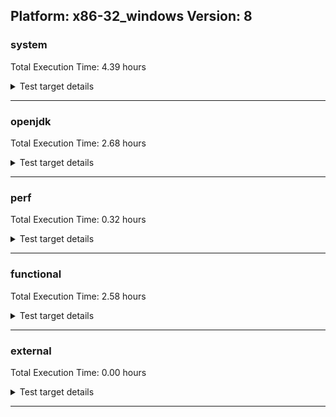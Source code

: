 ## Platform: x86-32_windows Version: 8 

###  system
 Total Execution Time:  4.39  hours
<details><summary>Test target details</summary>

| Test Name | Time |
| --- | --- |
| SharedClasses.SCM23.MultiThreadMultiCL_0 | 971115.00  ms|
| SharedClasses.SCM23.MultiCL_0 | 939813.00  ms|
| SharedClasses.SCM23.MultiThread_0 | 897797.00  ms|
| TestJlmRemoteThreadNoAuth_2 | 676612.00  ms|
| TestJlmRemoteClassNoAuth_2 | 631050.00  ms|
| TestIBMJlmRemoteMemoryNoAuth_SE80_0 | 622847.00  ms|
| ConcurrentLoadTest_5m_2 | 389151.00  ms|
| MiniMix_5min_jdk8_0 | 350263.00  ms|
| SharedClasses.SCM01.SingleCL_0 | 346190.00  ms|
| MiniMix_5m_2 | 342411.00  ms|
| TestJlmRemoteMemoryNoAuth_2 | 335914.00  ms|
| DBBLoadTest_5m_2 | 311848.00  ms|
| NioLoadTest_5m_2 | 311484.00  ms|
| MauveSingleThrdLoad_J9_5m_0 | 308461.00  ms|
| MauveSingleInvocLoad_J9_5m_0 | 308129.00  ms|
| DaaLoadTest_daa1_5m_0 | 307505.00  ms|
| DaaLoadTest_daa2_5m_0 | 307413.00  ms|
| DaaLoadTest_all_5m_0 | 307158.00  ms|
| MauveMultiThrdLoad_5m_2 | 306616.00  ms|
| LambdaLoadTest_J9_5m_0 | 306338.00  ms|
| HeapHogLoadTest_5m_0 | 306075.00  ms|
| DaaLoadTest_daa3_5m_0 | 306008.00  ms|
| ObjectTreeLoadTest_5m_0 | 305906.00  ms|
| ClassLoadingTest_5m_2 | 305427.00  ms|
| MathLoadTest_all_5m_2 | 304744.00  ms|
| MathLoadTest_bigdecimal_5m_2 | 304739.00  ms|
| MathLoadTest_autosimd_5m_2 | 304595.00  ms|
| UtilLoadTest_5m_2 | 304447.00  ms|
| LangLoadTest_5m_2 | 304424.00  ms|
| MauveSingleInvocLoad_HS_5m_2 | 304255.00  ms|
| MauveSingleThrdLoad_HS_5m_2 | 304128.00  ms|
| LambdaLoadTest_HS_5m_2 | 303506.00  ms|
| MathLoadTest_all_2 | 276797.00  ms|
| HCRLateAttachWorkload_2 | 257080.00  ms|
| ClassLoadingTest_2 | 253544.00  ms|
| ConcurrentLoadTest_2 | 188770.00  ms|
| SharedClassesAPI_0 | 182944.00  ms|
| MauveMultiThrdLoad_2 | 169492.00  ms|
| MathLoadTest_bigdecimal_2 | 168716.00  ms|
| NioLoadTest_2 | 165302.00  ms|
| SharedClasses.SCM01.MultiCL_0 | 151569.00  ms|
| SC_Softmx_JitAot_0 | 150242.00  ms|
| SC_Softmx_UpDown_0 | 119125.00  ms|
| MauveSingleThrdLoad_HS_2 | 117688.00  ms|
| SC_Softmx_Increase_0 | 106534.00  ms|
| SharedClasses.SCM01.MultiThreadMultiCL_0 | 105875.00  ms|
| SharedClasses.SCM23.SingleCL_0 | 78615.00  ms|
| SharedClasses.SCM01.MultiThread_0 | 59899.00  ms|
| ParallelStreamsLoadTest_J9_0 | 56614.00  ms|
| ParallelStreamsLoadTest_HS_2 | 38091.00  ms|
| LockingLoadTest_2 | 35366.00  ms|
| SharedClassesWorkload_0 | 33867.00  ms|
| TestJlmLocal_2 | 29289.00  ms|
| DirectByteBufferLoadTest_2 | 25587.00  ms|
| LangLoadTest_2 | 22337.00  ms|
| UtilLoadTest_2 | 17772.00  ms|
| MathLoadTest_autosimd_2 | 15720.00  ms|
| TestIBMJlmRemoteClassNoAuth_SE80_0 | 11550.00  ms|
| MauveSingleInvocLoad_HS_2 | 6912.00  ms|
| TestIBMJlmLocal_0 | 5147.00  ms|
| jcstress_SampleTestBench_0 | 4099.00  ms|
| LambdaLoadTest_Hotspot_2 | 3139.00  ms|
| MachineInfo_0 | 2129.00  ms|
| OAuthTest_0 | 2121.00  ms|
| MauveSingleThrdLoad_CS_5m_0 | 372.00  ms|
| MauveSingleInvocLoad_CS_5m_0 | 351.00  ms|
| MauveMultiThrdLoad_CS_5m_0 | 336.00  ms|
| ClassLoadingTest_CS_5m_0 | 275.00  ms|
| SC_Softmx_JitAot_1 | 248.00  ms|
| MauveSingleThrdLoad_J9_5m_1 | 228.00  ms|
| JdiTest_2 | 226.00  ms|
| SC_Softmx_JitAot_Linux_1 | 220.00  ms|
| JdiTest_0 | 217.00  ms|
| JdiTest_1 | 215.00  ms|
| MiniMix_aot_5m_0 | 211.00  ms|
| TestJlmRemoteMemoryAuth_1 | 193.00  ms|
| SC_Softmx_UpDown_1 | 185.00  ms|
| SC_Softmx_JitAot_Linux_0 | 185.00  ms|
| MauveSingleInvocLoad_J9_5m_1 | 184.00  ms|
| SharedClasses.SCM23.MultiThreadMultiCL_1 | 183.00  ms|
| TestIBMJlmRemoteMemoryNoAuth_SE80_1 | 182.00  ms|
| MauveMultiThrdLoad_5m_0 | 178.00  ms|
| MathLoadTest_autosimd_CS_5m_0 | 176.00  ms|
| TestJlmRemoteMemoryAuth_2 | 175.00  ms|
| TestJlmRemoteMemoryNoAuth_0 | 175.00  ms|
| NioLoadTest_5m_0 | 174.00  ms|
| TestJlmRemoteMemoryAuth_0 | 174.00  ms|
| TestIBMJlmRemoteMemoryNoAuth_SE80_Linux_0 | 173.00  ms|
| TestJlmRemoteMemoryNoAuth_1 | 173.00  ms|
| SharedClasses.SCM23.MultiThread_1 | 170.00  ms|
| ParallelStreamsLoadTest_J9_1 | 170.00  ms|
| DaaLoadTest_daa2_CS_5m_0 | 170.00  ms|
| MauveSingleInvocLoad_HS_5m_0 | 170.00  ms|
| SharedClasses.SCM01.MultiCL_1 | 169.00  ms|
| NioLoadTest_5m_1 | 168.00  ms|
| TestIBMJlmRemoteMemoryNoAuth_SE80_Linux_1 | 168.00  ms|
| TestIBMJlmRemoteMemoryAuth_SE80_0 | 168.00  ms|
| SharedClasses.SCM23.MultiCL_1 | 168.00  ms|
| TestIBMJlmRemoteClassNoAuth_SE80_Linux_1 | 167.00  ms|
| ParallelStreamsLoadTest_CS_0 | 166.00  ms|
| TestIBMJlmRemoteClassNoAuth_SE80_1 | 165.00  ms|
| TestIBMJlmRemoteClassAuth_SE80_Linux_1 | 165.00  ms|
| TestIBMJlmRemoteClassAuth_SE80_1 | 165.00  ms|
| TestIBMJlmRemoteMemoryAuth_SE80_1 | 164.00  ms|
| LambdaLoadTest_J9_5m_1 | 164.00  ms|
| TestIBMJlmLocal_1 | 164.00  ms|
| DaaLoadTest_daa2_5m_1 | 163.00  ms|
| DaaLoadTest_daa3_CS_5m_0 | 163.00  ms|
| TestIBMJlmRemoteMemoryAuth_SE80_Linux_0 | 162.00  ms|
| DaaLoadTest_daa1_CS_5m_0 | 162.00  ms|
| MathLoadTest_bigdecimal_CS_5m_0 | 162.00  ms|
| MauveMultiThrdLoad_5m_1 | 161.00  ms|
| DaaLoadTest_daa1_5m_1 | 160.00  ms|
| DaaLoadTest_daa3_5m_1 | 160.00  ms|
| LockingLoadTest_1 | 160.00  ms|
| TestIBMJlmRemoteClassNoAuth_SE80_Linux_0 | 160.00  ms|
| SharedClasses.SCM23.SingleCL_1 | 160.00  ms|
| SharedClasses.SCM01.MultiThreadMultiCL_1 | 159.00  ms|
| LambdaLoadTest_CS_5m_0 | 158.00  ms|
| TestIBMJlmRemoteClassAuth_SE80_0 | 158.00  ms|
| SharedClasses.SCM01.MultiThread_1 | 157.00  ms|
| TestIBMJlmRemoteClassAuth_SE80_Linux_0 | 157.00  ms|
| SharedClassesAPI_1 | 156.00  ms|
| TestIBMJlmRemoteMemoryAuth_SE80_Linux_1 | 156.00  ms|
| ClassLoadingTest_5m_0 | 156.00  ms|
| SharedClassesWorkload_1 | 155.00  ms|
| SC_Softmx_Increase_1 | 153.00  ms|
| SharedClasses.SCM01.SingleCL_1 | 151.00  ms|
| MathLoadTest_bigdecimal_5m_1 | 150.00  ms|
| HeapHogLoadTest_5m_1 | 150.00  ms|
| HCRLateAttachWorkload_1 | 149.00  ms|
| MathLoadTest_bigdecimal_5m_0 | 149.00  ms|
| ObjectTreeLoadTest_5m_1 | 147.00  ms|
| MauveSingleInvocLoad_HS_5m_1 | 146.00  ms|
| UtilLoadTest_1 | 141.00  ms|
| MathLoadTest_autosimd_5m_0 | 140.00  ms|
| ClassLoadingTest_5m_1 | 140.00  ms|
| MathLoadTest_autosimd_5m_1 | 139.00  ms|
| LockingLoadTest_0 | 139.00  ms|
| TestJlmRemoteClassNoAuth_0 | 139.00  ms|
| MathLoadTest_all_CS_5m_0 | 139.00  ms|
| TestJlmRemoteClassAuth_1 | 139.00  ms|
| TestJlmRemoteNotifierProxyAuth_0 | 138.00  ms|
| TestJlmRemoteNotifierProxyAuth_1 | 137.00  ms|
| TestJlmRemoteClassAuth_2 | 137.00  ms|
| TestJlmRemoteThreadNoAuth_0 | 136.00  ms|
| TestJlmRemoteClassAuth_0 | 136.00  ms|
| TestJlmRemoteThreadAuth_2 | 136.00  ms|
| DBBLoadTest_5m_1 | 135.00  ms|
| UtilLoadTest_5m_1 | 135.00  ms|
| UtilLoadTest_5m_0 | 135.00  ms|
| DBBLoadTest_5m_0 | 135.00  ms|
| TestJlmRemoteThreadAuth_0 | 135.00  ms|
| HCRLateAttachWorkload_0 | 134.00  ms|
| DaaLoadTest_all_5m_1 | 134.00  ms|
| TestJlmRemoteNotifierProxyAuth_2 | 134.00  ms|
| ConcurrentLoadTest_5m_1 | 133.00  ms|
| TestJlmRemoteThreadAuth_1 | 133.00  ms|
| LangLoadTest_5m_1 | 133.00  ms|
| TestJlmRemoteClassNoAuth_1 | 133.00  ms|
| TestJlmLocal_0 | 132.00  ms|
| TestJlmLocal_1 | 132.00  ms|
| ConcurrentLoadTest_5m_0 | 131.00  ms|
| LangLoadTest_5m_0 | 129.00  ms|
| TestJlmRemoteThreadNoAuth_1 | 129.00  ms|
| DaaLoadTest_all_CS_5m_0 | 128.00  ms|
| MauveSingleThrdLoad_HS_5m_1 | 127.00  ms|
| MiniMix_5m_0 | 126.00  ms|
| MathLoadTest_all_5m_1 | 126.00  ms|
| MauveSingleThrdLoad_HS_5m_0 | 125.00  ms|
| MathLoadTest_all_5m_0 | 122.00  ms|
| MiniMix_5m_1 | 122.00  ms|
| LambdaLoadTest_HS_5m_1 | 121.00  ms|
| MauveMultiThrdLoad_0 | 119.00  ms|
| ParallelStreamsLoadTest_HS_1 | 118.00  ms|
| LambdaLoadTest_HS_5m_0 | 118.00  ms|
| MathLoadTest_all_0 | 118.00  ms|
| ParallelStreamsLoadTest_HS_0 | 116.00  ms|
| ConcurrentLoadTest_0 | 116.00  ms|
| LangLoadTest_0 | 116.00  ms|
| DirectByteBufferLoadTest_1 | 114.00  ms|
| UtilLoadTest_0 | 110.00  ms|
| MauveSingleInvocLoad_HS_0 | 110.00  ms|
| MathLoadTest_autosimd_0 | 107.00  ms|
| ConcurrentLoadTest_1 | 105.00  ms|
| MathLoadTest_all_1 | 104.00  ms|
| MauveSingleInvocLoad_HS_1 | 103.00  ms|
| MathLoadTest_bigdecimal_1 | 102.00  ms|
| MauveMultiThrdLoad_1 | 102.00  ms|
| DirectByteBufferLoadTest_0 | 102.00  ms|
| NioLoadTest_1 | 100.00  ms|
| LangLoadTest_1 | 100.00  ms|
| LambdaLoadTest_Hotspot_0 | 99.00  ms|
| MathLoadTest_autosimd_1 | 99.00  ms|
| LambdaLoadTest_Hotspot_1 | 98.00  ms|
| MauveSingleThrdLoad_HS_1 | 97.00  ms|
| MathLoadTest_bigdecimal_0 | 94.00  ms|
| ClassLoadingTest_1 | 94.00  ms|
| ClassLoadingTest_0 | 94.00  ms|
| NioLoadTest_0 | 93.00  ms|
| MauveSingleThrdLoad_HS_0 | 89.00  ms|
</details>

---

###  openjdk
 Total Execution Time:  2.68  hours
<details><summary>Test target details</summary>

| Test Name | Time |
| --- | --- |
| hotspot_jre_2 | 2439370.00  ms|
| jdk_jfr_2 | 1212886.00  ms|
| jdk_other_2 | 999660.00  ms|
| jdk_security2_2 | 609016.00  ms|
| jdk_util_2 | 527965.00  ms|
| jdk_nio_2 | 437469.00  ms|
| jdk_rmi_2 | 436685.00  ms|
| jdk_net_2 | 348721.00  ms|
| jdk_lang_2 | 346449.00  ms|
| hotspot_custom_2 | 305894.00  ms|
| jdk_security4_2 | 247860.00  ms|
| jdk_security1_2 | 240852.00  ms|
| jdk_jmx_2 | 238679.00  ms|
| jdk_tools_2 | 201895.00  ms|
| jdk_beans_2 | 168817.00  ms|
| jdk_imageio_2 | 131310.00  ms|
| jdk_jdi_2 | 129782.00  ms|
| jdk_instrument_2 | 128036.00  ms|
| jdk_management_2 | 91716.00  ms|
| jdk_io_2 | 86071.00  ms|
| jdk_jdi_jdk8_2 | 67500.00  ms|
| jdk_math_2 | 57446.00  ms|
| jdk_time_2 | 54362.00  ms|
| jdk_custom_2 | 53097.00  ms|
| jdk_text_2 | 35942.00  ms|
| langtools_custom_2 | 16934.00  ms|
| hotspot_compiler_2 | 4987.00  ms|
| hotspot_runtime_2 | 4496.00  ms|
| hotspot_serviceability_2 | 3446.00  ms|
| hotspot_gc_2 | 3170.00  ms|
| jdk_security2_1 | 246.00  ms|
| jdk_sound_0 | 236.00  ms|
| jdk_2d_2 | 221.00  ms|
| jdk_awt_1 | 220.00  ms|
| jdk_2d_0 | 219.00  ms|
| jdk_2d_1 | 210.00  ms|
| jdk_security3_0 | 203.00  ms|
| jdk_sound_1 | 201.00  ms|
| jdk_awt_0 | 200.00  ms|
| jdk_swing_0 | 200.00  ms|
| jdk_security3_2 | 199.00  ms|
| jdk_security3_1 | 199.00  ms|
| jdk_awt_2 | 197.00  ms|
| jdk_swing_2 | 195.00  ms|
| jdk_jmx_1 | 191.00  ms|
| jdk_sound_2 | 190.00  ms|
| jdk_swing_1 | 188.00  ms|
| jdk_time_0 | 182.00  ms|
| jdk_rmi_1 | 177.00  ms|
| jdk_jdi_1 | 171.00  ms|
| jdk_jdi_0 | 170.00  ms|
| langtools_custom_0 | 167.00  ms|
| jdk_net_0 | 160.00  ms|
| jdk_tools_1 | 156.00  ms|
| jdk_time_1 | 154.00  ms|
| jdk_instrument_0 | 153.00  ms|
| jdk_management_0 | 150.00  ms|
| jdk_management_1 | 149.00  ms|
| jdk_jmx_0 | 148.00  ms|
| jdk_beans_0 | 147.00  ms|
| jdk_nio_0 | 147.00  ms|
| jdk_jdi_jdk8_0 | 146.00  ms|
| jdk_jdi_jdk8_1 | 144.00  ms|
| jdk_instrument_1 | 141.00  ms|
| jdk_tools_0 | 138.00  ms|
| jdk_beans_1 | 137.00  ms|
| jdk_net_1 | 134.00  ms|
| jdk_security1_0 | 132.00  ms|
| hotspot_custom_0 | 130.00  ms|
| hotspot_custom_1 | 125.00  ms|
| jdk_rmi_0 | 123.00  ms|
| langtools_custom_1 | 123.00  ms|
| jdk_text_1 | 122.00  ms|
| jdk_custom_0 | 122.00  ms|
| jdk_jfr_0 | 121.00  ms|
| hotspot_jre_0 | 121.00  ms|
| jdk_security2_0 | 119.00  ms|
| hotspot_runtime_0 | 119.00  ms|
| jdk_security4_1 | 119.00  ms|
| jdk_security1_1 | 117.00  ms|
| jdk_other_0 | 117.00  ms|
| jdk_imageio_0 | 117.00  ms|
| jdk_security4_0 | 117.00  ms|
| jdk_text_0 | 116.00  ms|
| jdk_lang_1 | 116.00  ms|
| hotspot_serviceability_0 | 116.00  ms|
| hotspot_gc_0 | 115.00  ms|
| jdk_math_0 | 115.00  ms|
| jdk_util_1 | 114.00  ms|
| jdk_util_0 | 114.00  ms|
| jdk_custom_1 | 114.00  ms|
| jdk_lang_0 | 113.00  ms|
| jdk_nio_1 | 112.00  ms|
| jdk_math_1 | 112.00  ms|
| hotspot_compiler_0 | 112.00  ms|
| hotspot_jre_1 | 112.00  ms|
| jdk_io_0 | 112.00  ms|
| hotspot_gc_1 | 110.00  ms|
| hotspot_compiler_1 | 110.00  ms|
| hotspot_serviceability_1 | 109.00  ms|
| jdk_imageio_1 | 108.00  ms|
| jdk_other_1 | 108.00  ms|
| hotspot_runtime_1 | 107.00  ms|
| jdk_io_1 | 106.00  ms|
| jdk_jfr_1 | 96.00  ms|
</details>

---

###  perf
 Total Execution Time:  0.32  hours
<details><summary>Test target details</summary>

| Test Name | Time |
| --- | --- |
| renaissance-mnemonics_0 | 226155.00  ms|
| renaissance-fj-kmeans_0 | 206421.00  ms|
| renaissance-par-mnemonics_0 | 201229.00  ms|
| renaissance-philosophers_0 | 165255.00  ms|
| renaissance-finagle-http_0 | 157171.00  ms|
| renaissance-scala-kmeans_0 | 50107.00  ms|
| dacapo-eclipse_0 | 44187.00  ms|
| dacapo-h2_0 | 38488.00  ms|
| dacapo-jython_0 | 19382.00  ms|
| dacapo-avrora_0 | 16460.00  ms|
| dacapo-pmd_0 | 5758.00  ms|
| dacapo-sunflow_0 | 4842.00  ms|
| dacapo-fop_0 | 3644.00  ms|
| dacapo-luindex_0 | 3497.00  ms|
| dacapo-xalan_0 | 3463.00  ms|
| renaissance-gauss-mix_0 | 1534.00  ms|
| renaissance-log-regression_0 | 1531.00  ms|
| renaissance-dec-tree_0 | 1529.00  ms|
| renaissance-movie-lens_0 | 1528.00  ms|
| renaissance-als_0 | 1527.00  ms|
| renaissance-chi-square_0 | 1516.00  ms|
| renaissance-future-genetic_0 | 257.00  ms|
| renaissance-naive-bayes_0 | 252.00  ms|
| renaissance-akka-uct_0 | 251.00  ms|
| dacapo-lusearch-fix_0 | 250.00  ms|
| dacapo-tomcat_0 | 247.00  ms|
| renaissance-finagle-chirper_0 | 245.00  ms|
| renaissance-db-shootout_0 | 240.00  ms|
| IdleMicrobenchmark_HS_0 | 154.00  ms|
| IdleMicrobenchmark_J9_0 | 140.00  ms|
</details>

---

###  functional
 Total Execution Time:  2.58  hours
<details><summary>Test target details</summary>

| Test Name | Time |
| --- | --- |
| cmdLineTester_vmRuntimeState_0 | 1351158.00  ms|
| testSCCacheManagement_win_0 | 941578.00  ms|
| threadMXBeanTestSuite2_0 | 343058.00  ms|
| cmdLineTester_GCRegressionTests_0 | 258169.00  ms|
| cmdLineTest_sigabrtHandlingTest_0 | 205512.00  ms|
| J9vmTest_0 | 195164.00  ms|
| cmdLineTester_jvmtitests_hcr_SE80_3 | 163852.00  ms|
| MBCS_Tests_charsets8_0 | 149829.00  ms|
| cmdLineTester_jvmtitests_hcr_OSRG_nongold_SE80_1 | 133963.00  ms|
| TestArrayCopy_1 | 122171.00  ms|
| TestArrayCopy_0 | 121953.00  ms|
| TestArrayCopy_openj9_none_SCC_1 | 121900.00  ms|
| TestArrayCopy_openj9_none_SCC_0 | 121728.00  ms|
| jit_tr_0 | 121622.00  ms|
| cmdLineTester_loopReduction_0 | 96081.00  ms|
| cmdLineTester_classesdbgddrext_0 | 93478.00  ms|
| testRASAPI_0 | 87866.00  ms|
| cmdLineTester_fieldwatchtests_0 | 87670.00  ms|
| MBCS_Tests_charsets_0 | 86280.00  ms|
| gc_rwlocktest_win_0 | 80928.00  ms|
| cmdLineTester_shrcdbgddrext_0 | 70710.00  ms|
| jit_hw_0 | 68704.00  ms|
| testOSMXBeanLocal_1 | 67470.00  ms|
| testOSMXBeanLocal_0 | 67219.00  ms|
| testvmcheck_1 | 64914.00  ms|
| testvmcheck_0 | 64460.00  ms|
| testGuestOSMXBeanRemote_1 | 63193.00  ms|
| testOSMXBeanRemote_1 | 63191.00  ms|
| regressionBucketDefault_0 | 62905.00  ms|
| testOSMXBeanRemote_0 | 62486.00  ms|
| testGuestOSMXBeanRemote_0 | 62458.00  ms|
| cmdLineTester_decompilationTests_0 | 61472.00  ms|
| jsr335tests_SE80_0 | 56484.00  ms|
| cmdLineTester_jvmtitests_hcr_OSRG_nongold_SE80_0 | 54873.00  ms|
| JCL_Test_SE80_2 | 52033.00  ms|
| JCL_Test_SE80_0 | 50972.00  ms|
| JCL_Test_SE80_1 | 50725.00  ms|
| SCURLClassLoaderNPTests_SE80_0 | 49938.00  ms|
| SCURLClassLoaderTests_SE80_0 | 49597.00  ms|
| StringPeepholeTest_0 | 49122.00  ms|
| jsr335tests_SE80_2 | 49063.00  ms|
| cmdLineTester_jvmtitests_2 | 46465.00  ms|
| cmdLineTester_jvmtitests_1 | 46067.00  ms|
| cmdLineTester_jvmtitests_0 | 45104.00  ms|
| jsr292Test_JitCount0_jdk8_0 | 44105.00  ms|
| ThreadRegressionTests_0 | 42460.00  ms|
| threadMXBeanTestSuite1_4 | 41301.00  ms|
| jsr335tests_SE80_4 | 39185.00  ms|
| cmdLineTester_jython_3 | 37088.00  ms|
| threadMXBeanTimedParkTest_0 | 35861.00  ms|
| cmdLineTest_J9test_common_0 | 34540.00  ms|
| memleaksTest_0 | 34350.00  ms|
| cmdLineTester_XcheckJNI_0 | 34179.00  ms|
| cmdLineTester_fastClassHashTable_0 | 32507.00  ms|
| VmArgumentTests_0 | 31608.00  ms|
| jit_jar_0 | 31005.00  ms|
| TestJcmd_0 | 29713.00  ms|
| TestAttachAPI_SE80_0 | 29455.00  ms|
| testDDRExt_Class_0 | 28805.00  ms|
| cmdLineTester_jvmtitests_hcr_SE80_4 | 28793.00  ms|
| cmdLineTester_jvmtitests_hcr_SE80_1 | 28538.00  ms|
| cmdLineTester_jvmtitests_hcr_SE80_2 | 28526.00  ms|
| cmdLineTester_dumpromclasstests_0 | 28066.00  ms|
| testSCCMLTests3_0 | 27897.00  ms|
| cmdLineTester_SCHelperCompatTests_win_0 | 27846.00  ms|
| testSCCMLTests6_0 | 26581.00  ms|
| testSCCMLTests1_openj9_0 | 26499.00  ms|
| cmdLineTester_jvmtitests_hcr_SE80_0 | 26407.00  ms|
| testSCCMLTests5_0 | 25340.00  ms|
| TestRefreshGCSpecialClassesCache_BCI_EXTENDED_HCR_JIT_ON_SE80_0 | 24230.00  ms|
| cmdLineTester_jvmtitests_debug_openj9_none_SCC_1 | 23936.00  ms|
| cmdLineTester_SCURLHelperTests_80_0 | 23893.00  ms|
| cmdLineTester_jvmtitests_debug_openj9_none_SCC_10 | 23795.00  ms|
| threadMXBeanTestSuite1_0 | 23687.00  ms|
| cmdLineTester_callsitedbgddrext_openj9_0 | 23466.00  ms|
| jit_recognizedMethod_4 | 22198.00  ms|
| cmdLineTester_GCRotatingVerboseLogTests_0 | 21906.00  ms|
| cmdLineTester_GCRotatingVerboseLogTests_1 | 21905.00  ms|
| testSCCMLTests2_0 | 21836.00  ms|
| JCL_TEST_Java-Security_SE80_0 | 21482.00  ms|
| jit_vich_0 | 21223.00  ms|
| TestRefreshGCSpecialClassesCache_BCI_FAST_HCR_JIT_ON_SE80_0 | 21140.00  ms|
| shrtest_win_SE80_0 | 21049.00  ms|
| TestFileLocking_SE80_0 | 20945.00  ms|
| JCL_Test_JITHelpers_SE80_1 | 20813.00  ms|
| TestRefreshGCSpecialClassesCache_NOBCI_JIT_ON_SE80_0 | 20774.00  ms|
| TestFlushReflectionCache_SE80_2 | 20276.00  ms|
| jit_hw_2 | 20075.00  ms|
| testJCMMXBeanRemote_SE80_1 | 20004.00  ms|
| cmdLineTester_decompilationTests_nongold_0 | 19993.00  ms|
| jit_recognizedMethod_1 | 19680.00  ms|
| JCL_Test_JITHelpers_SE80_0 | 19510.00  ms|
| jit_jitt_array_0 | 19403.00  ms|
| jit_jitt_array_6 | 19379.00  ms|
| jit_jitt_array_3 | 19347.00  ms|
| jit_jitt_array_5 | 19334.00  ms|
| jit_jitt_array_4 | 19326.00  ms|
| jit_jitt_array_2 | 19310.00  ms|
| testJCMMXBeanRemote_SE80_0 | 19199.00  ms|
| jit_hw_1 | 19037.00  ms|
| TestAttachErrorHandling_SE80_0 | 19004.00  ms|
| cmdLineTester_jvmtitests_debug_10 | 18395.00  ms|
| jsr292Test_jdk8_special_0 | 18356.00  ms|
| cmdLineTester_jvmtitests_debug_1 | 18296.00  ms|
| jsr292Test_jdk8_0 | 17888.00  ms|
| jit_recognizedMethod_3 | 17438.00  ms|
| stringConcatOptTest_1 | 17420.00  ms|
| testSCCMLSoftmx_0 | 17348.00  ms|
| jit_jitt_2 | 17341.00  ms|
| jit_jitt_1 | 17293.00  ms|
| jit_jitt_0 | 17250.00  ms|
| jit_jitt_3 | 17222.00  ms|
| JCL_Test_JITHelpers_SE80_3 | 17049.00  ms|
| jit_jitt_openj9_none_SCC_0 | 16951.00  ms|
| jit_jitt_openj9_none_SCC_3 | 16923.00  ms|
| jit_jitt_openj9_none_SCC_1 | 16860.00  ms|
| jit_jitt_openj9_none_SCC_2 | 16763.00  ms|
| testDDRExtJunit_FindExtThread_0 | 16602.00  ms|
| testDDRExtJunit_MonitorsAndDeadlock3_0 | 16360.00  ms|
| testDDRExtJunit_MonitorsAndDeadlock6_0 | 16298.00  ms|
| testDDRExtJunit_MonitorsAndDeadlock4_0 | 16279.00  ms|
| testDDRExtJunit_MonitorsAndDeadlock2_0 | 16261.00  ms|
| testDDRExt_General_0 | 16195.00  ms|
| testDDRExtJunit_MonitorsAndDeadlock5_0 | 16096.00  ms|
| jit_recognizedMethod_2 | 16069.00  ms|
| testDDRExtJunit_MonitorsAndDeadlock1_0 | 16014.00  ms|
| stringConcatOptTest_0 | 15959.00  ms|
| testDDRExt_Callsites_0 | 15957.00  ms|
| jit_jitt_array_1 | 15825.00  ms|
| JCL_Test_JITHelpers_SE80_2 | 15394.00  ms|
| cmdLineTester_jython_1 | 14880.00  ms|
| testSCCMLTests4_0 | 14840.00  ms|
| gcNotificationTest_OptAvgpause_1 | 14794.00  ms|
| gcNotificationTest_GenCon_0 | 14787.00  ms|
| gcNotificationTest_GenCon_1 | 14767.00  ms|
| gcNotificationTest_Optthruput_1 | 14720.00  ms|
| gcNotificationTest_OptAvgpause_0 | 14681.00  ms|
| gcNotificationTest_Optthruput_0 | 14664.00  ms|
| cmdLineTester_lockWordAlignment_Object_iii_0 | 14118.00  ms|
| cmdLineTester_lockWordAlignment_Object_i_0 | 14090.00  ms|
| testDDRExt_SharedClasses_0 | 14090.00  ms|
| cmdLineTester_lockWordAlignment_Object_ii_0 | 14054.00  ms|
| cmdLineTester_lockWordAlignment_Object_Standard_0 | 14047.00  ms|
| cmdLineTester_lockWordAlignment_Object_d_0 | 14000.00  ms|
| testSoftMxNotDisclaimMemory_0 | 11873.00  ms|
| testSoftMxDisclaimMemory_0 | 11849.00  ms|
| testDefaultDisclaimMemory_0 | 11830.00  ms|
| testSoftMxDisclaimMemory_LP4k_0 | 11828.00  ms|
| testDefaultDisclaimMemory_1 | 11826.00  ms|
| testSoftMxDisclaimMemory_1 | 11819.00  ms|
| testSoftMxNotDisclaimMemory_1 | 11816.00  ms|
| testSoftMxDisclaimMemory_LP4k_1 | 11773.00  ms|
| testDDRExtJunit_CollisionResilientHashtable_0 | 11729.00  ms|
| TestJps_SE80_0 | 11384.00  ms|
| testDDRExt_JITExt_0 | 11188.00  ms|
| testDDRExtJunit_StackMap_0 | 10814.00  ms|
| testOpenJ9DiagnosticsMXBean_0 | 10777.00  ms|
| MBCS_Tests_urlclassloader_ja_windows_0 | 10021.00  ms|
| cmdLineTester_GCCheck_0 | 9496.00  ms|
| xlpTests_0 | 9359.00  ms|
| cmdLineTester_xlogTests_0 | 8900.00  ms|
| cmdLineTester_jython_2 | 8145.00  ms|
| JLM_Tests_interface_SE80_0 | 7944.00  ms|
| JLM_Tests_interface_SE80_1 | 7924.00  ms|
| testJCMMXBeanLocal_SE80_1 | 7827.00  ms|
| cmdLineTester_test_0 | 7640.00  ms|
| xlpCodeCacheTests_1 | 7604.00  ms|
| testCompilerArguments_0 | 7537.00  ms|
| UnsafeTests_SE80_2 | 7433.00  ms|
| UnsafeTests_SE80_1 | 7276.00  ms|
| MBCS_Tests_urlclassloader_tw_windows_0 | 7063.00  ms|
| MBCS_Tests_urlclassloader_cn_windows_0 | 6992.00  ms|
| UnsafeTests_SE80_0 | 6972.00  ms|
| memoryCategories_0 | 6660.00  ms|
| HashPerformance_0 | 6442.00  ms|
| cmdLineTester_DataHelperTests_0 | 6376.00  ms|
| CDSAdaptorTest_0 | 6135.00  ms|
| cmdLineTest_J9test_extended_0 | 6117.00  ms|
| fibTest_0 | 6045.00  ms|
| gcPolicyNogcTest_0 | 6005.00  ms|
| gcPolicyNogcTest_1 | 5863.00  ms|
| MBCS_Tests_urlclassloader_ko_windows_0 | 5655.00  ms|
| gcPolicyNogcOOMTest_0 | 5598.00  ms|
| cmdLineTester_jython_0 | 5448.00  ms|
| testJCMMXBeanLocal_SE80_0 | 5418.00  ms|
| AttachAPISanity_SE80_0 | 5390.00  ms|
| j9vmClassUnloading_0 | 5107.00  ms|
| jniargtests_1 | 5003.00  ms|
| testContendedClassLoading_0 | 4854.00  ms|
| xlpCodeCacheTests_0 | 4822.00  ms|
| threadMXBeanTimersTest_0 | 4816.00  ms|
| jit_ra_0 | 4804.00  ms|
| TestJmap_SE80_0 | 4728.00  ms|
| TestManagementAgent_SE80_0 | 4674.00  ms|
| cmdLineTester_StoreFilterTests_win_0 | 4595.00  ms|
| cmdLineTester_reflectCache_0 | 4512.00  ms|
| jniargtests_2 | 4487.00  ms|
| JCL_TEST_MathMethods_0 | 4442.00  ms|
| TestJstack_SE80_0 | 4290.00  ms|
| HashConsistency_0 | 4275.00  ms|
| testSoftMxLocal_LP4k_0 | 4273.00  ms|
| testSoftMxLocal_0 | 4110.00  ms|
| TestSunAttachClasses_SE80_0 | 4076.00  ms|
| testSoftMxLocal_1 | 4065.00  ms|
| testSoftMxLocal_LP4k_1 | 4047.00  ms|
| finalizerTest_0 | 4014.00  ms|
| SharedCPEntryInvokerTests_0 | 3990.00  ms|
| cmdLineTester_SystemPropertiesTest_win_0 | 3989.00  ms|
| TestAttachAPIEnabling_SE80_0 | 3885.00  ms|
| SecurityTests_0 | 3861.00  ms|
| cmdLineTester_bootStrapStaticVerify_0 | 3813.00  ms|
| cmdLineTester_javaAssertions_0 | 3770.00  ms|
| floatSanityTests_0 | 3734.00  ms|
| floatSanityTests_1 | 3685.00  ms|
| cmdLineTester_VerboseVerification_0 | 3679.00  ms|
| TestJstat_0 | 3618.00  ms|
| cmdLineTester_libpathTestRtfChild_0 | 3561.00  ms|
| memoryMXBeanShutdownTest_0 | 3552.00  ms|
| testCpuUtilization_testSingleCpuLoadObject_0 | 3489.00  ms|
| testCpuUtilization_testMxBean_0 | 3456.00  ms|
| cmdLineTester_PageAlignDirectMemory_0 | 3388.00  ms|
| testClassLoadingDelegation_0 | 3302.00  ms|
| MBCS_Tests_coin_ja_windows_0 | 3279.00  ms|
| jsr292_InDynTest_1 | 3241.00  ms|
| ContendedFieldsTests_80_3 | 3236.00  ms|
| TestSoftMxCallBackExtend_0 | 3164.00  ms|
| ContendedFieldsTests_80_0 | 3139.00  ms|
| gcPolicyNogcOOMTest_1 | 3135.00  ms|
| cmdLineTester_ShareClassesSimpleSanity_0 | 3134.00  ms|
| ContendedFieldsTests_80_2 | 3115.00  ms|
| TestSoftMxCallBackOOM_0 | 3113.00  ms|
| ContendedFieldsTests_80_1 | 3099.00  ms|
| cmdLineTester_J9securityTests_SE80_0 | 3080.00  ms|
| jsr335_interfacePrivateMethod_1 | 3078.00  ms|
| MBCS_Tests_coin_tw_windows_0 | 3055.00  ms|
| MBCS_Tests_coin_ko_windows_0 | 3054.00  ms|
| MBCS_Tests_coin_cn_windows_0 | 3041.00  ms|
| jsr292_InDynTest_0 | 2918.00  ms|
| testSoftMxDisclaimMemory_GC_0 | 2901.00  ms|
| jit_recognizedMethod_5 | 2899.00  ms|
| cmdLineTester_ignoreunrecognizedvmoptions_0 | 2879.00  ms|
| jsr292Test_jdk8_sm_1 | 2874.00  ms|
| testSoftMxDisclaimMemory_GC_1 | 2839.00  ms|
| MBCS_Tests_jdbc41_ja_windows_0 | 2837.00  ms|
| cmdLineTest_J9test_consoleUpTo17_0 | 2810.00  ms|
| cmdLineTest_J9test_console_0 | 2793.00  ms|
| MBCS_Tests_IDN_ja_windows_0 | 2790.00  ms|
| jsr292BootstrapTest_jdk8_1 | 2786.00  ms|
| MBCS_Tests_jdbc41_tw_windows_0 | 2772.00  ms|
| cmdLineTester_shareClassesBadStackMap_0 | 2766.00  ms|
| MBCS_Tests_jdbc41_ko_windows_0 | 2743.00  ms|
| MBCS_Tests_jdbc41_cn_windows_0 | 2721.00  ms|
| jniOnLoadExceptions_0 | 2675.00  ms|
| JCL_Test_OutOfMemoryError_SE80_1 | 2657.00  ms|
| regressionFastresolve_mode110_0 | 2641.00  ms|
| testGuestOSMXBeanLocal_1 | 2635.00  ms|
| cmdLineTester_LazyClassLoading_0 | 2563.00  ms|
| JCL_Test_SE80_Native_1 | 2536.00  ms|
| testStringInterning_0 | 2532.00  ms|
| cmdLineTester_softmxCmdOpt_0 | 2529.00  ms|
| J9VMInternals_Test_SE80_1 | 2520.00  ms|
| cmdLineTester_softmxCmdOpt_1 | 2518.00  ms|
| jsr335_interfacePrivateMethod_0 | 2510.00  ms|
| reflect_0 | 2504.00  ms|
| jsr292BootstrapTest_jdk8_0 | 2476.00  ms|
| cmdLineTester_ignoreunrecognizedxxcolonoptions_0 | 2470.00  ms|
| jsr292Test_jdk8_sm_0 | 2469.00  ms|
| cmdLineTester_getCallerClassTests_SE80_0 | 2449.00  ms|
| jit_compareAndBranch_0 | 2449.00  ms|
| SeqLoadSimplificationTest_0 | 2434.00  ms|
| SIMDCommonedAddressTest_0 | 2428.00  ms|
| jit_recognizedMethod_6 | 2421.00  ms|
| xlpCMLTests_0 | 2400.00  ms|
| JLM_Tests_class_SE80_0 | 2384.00  ms|
| JLM_Tests_class_SE80_1 | 2365.00  ms|
| NoSuchMethodTests_0 | 2363.00  ms|
| jit_recognizedMethod_0 | 2360.00  ms|
| classRelationshipVerifierTests_0 | 2342.00  ms|
| truncatedReturnTest_0 | 2341.00  ms|
| RuntimeAnnotationTests_0 | 2323.00  ms|
| testStringStreams_0 | 2323.00  ms|
| testReflectInvoke_0 | 2310.00  ms|
| JCL_Test_Package_0 | 2294.00  ms|
| BNDCHKSimplifyTest_0 | 2285.00  ms|
| JCL_Test_OutOfMemoryError_SE80_0 | 2281.00  ms|
| ConstantPoolTests_0 | 2279.00  ms|
| ShareClassesCMLOpenJ9_0 | 2267.00  ms|
| SIMDOptTest_0 | 2264.00  ms|
| LoadClassWithUTF8PkgNameTest_0 | 2264.00  ms|
| FileSystem-isAccessUserOnlyTests_SE80_0 | 2261.00  ms|
| hanoiTest_0 | 2259.00  ms|
| pthreadDestructor_0 | 2232.00  ms|
| CtorBCVTests_0 | 2226.00  ms|
| generalSanityTest_0 | 2219.00  ms|
| J9VMInternals_Test_SE80_0 | 2215.00  ms|
| cmdLineTest_stackSizeInfoTest_0 | 2197.00  ms|
| testGuestOSMXBeanLocal_0 | 2193.00  ms|
| testInvokeSpecialInsideInterface_0 | 2187.00  ms|
| JCL_Test_SE80_Native_0 | 2185.00  ms|
| cmdLineTester_SysPropRepeatDefinesTest_0 | 2154.00  ms|
| JLM_Tests_IBMinternal_SE80_0 | 2093.00  ms|
| JLM_Tests_IBMinternal_SE80_1 | 2090.00  ms|
| TestGCClassWithStaticRetransformInGencon_SE80_0 | 2075.00  ms|
| TestFlushReflectionCache_SE80_0 | 2036.00  ms|
| cmdLineTest_J9test_SE80_0 | 2028.00  ms|
| TestRefreshGCSpecialClassesCache_BCI_FAST_HCR_SE80_0 | 2005.00  ms|
| cmdLineTester_doProtectedAccessCheck_0 | 1949.00  ms|
| TestRefreshGCSpecialClassesCache_NOBCI_SE80_0 | 1929.00  ms|
| algotest2_0 | 1915.00  ms|
| cmdLineTester_EnableAssertionStatusTest_0 | 1908.00  ms|
| jsr335_interfaceStaticMethod_0 | 1847.00  ms|
| TestRefreshGCSpecialClassesCache_BCI_EXTENDED_HCR_SE80_0 | 1840.00  ms|
| DupClassNameTest_0 | 1816.00  ms|
| TestFlushReflectionCache_SE80_1 | 1773.00  ms|
| TestRefreshGCSpecialClassesCache_BCI_FAST_HCR_SE80_1 | 1771.00  ms|
| MBCS_Tests_IDN_ko_windows_0 | 1751.00  ms|
| TestRefreshGCSpecialClassesCache_NOBCI_SE80_1 | 1747.00  ms|
| cmdLineTester_CryptoTest_0 | 1742.00  ms|
| MBCS_Tests_IDN_cn_windows_0 | 1674.00  ms|
| IllegalAccessProtectedMethodTest_0 | 1572.00  ms|
| MBCS_Tests_IDN_tw_windows_0 | 1547.00  ms|
| cmdLineTester_ProxyFieldAccess_SE80_0 | 1536.00  ms|
| cmdLineTester_jvmtitests_debug_openj9_none_SCC_2 | 1484.00  ms|
| cmdLineTester_loadLibraryTests_0 | 1460.00  ms|
| cmdLineTester_jvmtitests_debug_2 | 1456.00  ms|
| MBCS_Tests_file_tw_windows_0 | 1426.00  ms|
| MBCS_Tests_file_cn_windows_0 | 1391.00  ms|
| MBCS_Tests_file_ja_windows_0 | 1377.00  ms|
| cmdLineTester_jvmtitests_debug_openj9_none_SCC_0 | 1376.00  ms|
| cmdLineTester_jvmtitests_debug_0 | 1367.00  ms|
| MBCS_Tests_file_ko_windows_0 | 1337.00  ms|
| MBCS_Tests_codepage_tw_windows_0 | 1274.00  ms|
| MBCS_Tests_nio_tw_windows_0 | 1260.00  ms|
| decompileAtMethodResolve_0 | 1243.00  ms|
| jsr335tests_defendersupersends_SE80_0 | 1158.00  ms|
| jniargtests_0 | 1074.00  ms|
| MBCS_Tests_codepage_cn_windows_0 | 1044.00  ms|
| MBCS_Tests_pref_ja_windows_0 | 1043.00  ms|
| MBCS_Tests_codepage_ko_windows_0 | 1041.00  ms|
| MBCS_Tests_nio_cn_windows_0 | 1034.00  ms|
| MBCS_Tests_nio_windows_0 | 1034.00  ms|
| MBCS_Tests_codepage_ja_windows_0 | 1025.00  ms|
| MBCS_Tests_pref_ko_windows_0 | 1022.00  ms|
| thrstatetest_0 | 1007.00  ms|
| MBCS_Tests_annotation_windows_0 | 1003.00  ms|
| MBCS_Tests_pref_tw_windows_0 | 999.00  ms|
| MBCS_Tests_nio_ko_windows_0 | 997.00  ms|
| MBCS_Tests_pref_cn_windows_0 | 995.00  ms|
| MBCS_Tests_scanner_ja_windows_0 | 986.00  ms|
| MBCS_Tests_scanner_tw_windows_0 | 986.00  ms|
| MBCS_Tests_nio_ja_windows_0 | 971.00  ms|
| MBCS_Tests_urlclassloader_windows_0 | 970.00  ms|
| MBCS_Tests_scanner_cn_windows_0 | 968.00  ms|
| MBCS_Tests_scanner_ko_windows_0 | 968.00  ms|
| MBCS_Tests_IDN_windows_0 | 963.00  ms|
| MBCS_Tests_scanner_windows_0 | 962.00  ms|
| MBCS_Tests_file_windows_0 | 958.00  ms|
| MBCS_Tests_pref_windows_0 | 956.00  ms|
| MBCS_Tests_regex_ja_windows_0 | 954.00  ms|
| MBCS_Tests_codepage_windows_0 | 948.00  ms|
| MBCS_Tests_regex_tw_windows_0 | 948.00  ms|
| MBCS_Tests_regex_ko_windows_0 | 944.00  ms|
| MBCS_Tests_coin_windows_0 | 942.00  ms|
| MBCS_Tests_regex_cn_windows_0 | 940.00  ms|
| MBCS_Tests_jdbc41_windows_0 | 933.00  ms|
| MBCS_Tests_Compiler_windows_0 | 931.00  ms|
| MBCS_Tests_env_windows_0 | 924.00  ms|
| MBCS_Tests_regex_windows_0 | 922.00  ms|
| ctest_0 | 920.00  ms|
| vmtest_0 | 874.00  ms|
| SyntheticGCWorkload_TestCase_0 | 477.00  ms|
| testXXArgumentTesting_0 | 402.00  ms|
| testDDRExtJunit_MonitorsAndDeadlock5_1 | 289.00  ms|
| testDDRExtJunit_MonitorsAndDeadlock6_1 | 284.00  ms|
| testDDRExtJunit_MonitorsAndDeadlock2_1 | 278.00  ms|
| testDDRExtJunit_MonitorsAndDeadlock3_1 | 277.00  ms|
| testDDRExtJunit_MonitorsAndDeadlock4_1 | 275.00  ms|
| testDDRExtJunit_MonitorsAndDeadlock1_1 | 261.00  ms|
| cmdLineTester_pltest_numcpus_bound_win_0 | 226.00  ms|
| cmdLineTester_pltest_numcpus_notBound_0 | 220.00  ms|
| cmdLineTester_pltest_tty_extended_0 | 217.00  ms|
| jsigjnitest_1 | 208.00  ms|
| jsigjnitest_0 | 207.00  ms|
| testSoftMxRemote_LP4k_1 | 202.00  ms|
| cmdLineTester_jep178_staticLinking_SE80_0 | 202.00  ms|
| vmLifecyleTests_2 | 200.00  ms|
| vmLifecyleTests_3 | 198.00  ms|
| cmdLineTester_hangTest_0 | 197.00  ms|
| testSoftMxRemote_LP4k_3 | 197.00  ms|
| cmdLineTest_J9test_native_0 | 197.00  ms|
| vmLifecyleTests_0 | 197.00  ms|
| testSoftMxRemote_zlinux_64_0 | 197.00  ms|
| testSoftMxRemote_zlinux_64_3 | 196.00  ms|
| testSoftMxNotDisclaimMemory_3 | 195.00  ms|
| SyntheticGCWorkload_concurrentSlackAuto_1M_J9_0 | 195.00  ms|
| testSoftMxRemote_zlinux_31_1 | 195.00  ms|
| testSoftMxRemote_LP64k_0 | 195.00  ms|
| vmLifecyleTests_1 | 194.00  ms|
| testSoftMxRemote_LP64k_2 | 194.00  ms|
| cmdLineTester_shrcdbgddrext_zos_0 | 193.00  ms|
| testSoftMxRemote_LP64k_1 | 193.00  ms|
| testSoftMxRemote_zlinux_31_2 | 192.00  ms|
| testSoftMxRemote_LP64k_3 | 192.00  ms|
| testSoftMxRemote_2 | 192.00  ms|
| testSoftMxRemote_LP4k_2 | 192.00  ms|
| vmLifecyleTests_5 | 191.00  ms|
| testSoftMxRemote_0 | 191.00  ms|
| testSoftMxRemote_zlinux_64_1 | 191.00  ms|
| testSoftMxRemote_zlinux_31_3 | 190.00  ms|
| testSoftMxRemote_zlinux_31_0 | 190.00  ms|
| testSoftMxRemote_1 | 190.00  ms|
| SyntheticGCWorkload_concurrentSlackAuto_1k_J9_0 | 189.00  ms|
| SyntheticGCWorkload_concurrentSlackAuto_10k_J9_0 | 189.00  ms|
| testSoftMxRemote_LP4k_0 | 189.00  ms|
| testSoftMxRemote_zlinux_64_2 | 188.00  ms|
| testSoftMxRemote_3 | 188.00  ms|
| vmLifecyleTests_4 | 183.00  ms|
| CFdumptest_0 | 170.00  ms|
| cmdLineTester_pltest_0 | 162.00  ms|
| recreateClassTest_0 | 159.00  ms|
| MBCS_Tests_codepage_zh_TW_linux_0 | 139.00  ms|
| MBCS_Tests_jdbc41_ko_KR_aix_0 | 139.00  ms|
| MBCS_Tests_pref_ZH_TW_aix_0 | 138.00  ms|
| MBCS_Tests_urlclassloader_ZH_CN_aix_0 | 136.00  ms|
| MBCS_Tests_nio_KO_KR_aix_0 | 136.00  ms|
| MBCS_Tests_urlclassloader_ZH_TW_aix_0 | 136.00  ms|
| MBCS_Tests_IDN_ZH_TW_aix_0 | 135.00  ms|
| MBCS_Tests_nio_ZH_TW_aix_0 | 135.00  ms|
| MBCS_Tests_urlclassloader_KO_KR_aix_0 | 134.00  ms|
| MBCS_Tests_codepage_ja_JP_linux_0 | 133.00  ms|
| MBCS_Tests_codepage_KO_KR_aix_0 | 133.00  ms|
| MBCS_Tests_IDN_KO_KR_aix_0 | 133.00  ms|
| MBCS_Tests_codepage_JA_JP_aix_0 | 133.00  ms|
| MBCS_Tests_nio_ja_JP_linux_0 | 132.00  ms|
| MBCS_Tests_scanner_ko_KR_aix_0 | 132.00  ms|
| MBCS_Tests_codepage_ZH_TW_aix_0 | 132.00  ms|
| MBCS_Tests_IDN_JA_JP_aix_0 | 132.00  ms|
| MBCS_Tests_codepage_zh_CN_linux_0 | 132.00  ms|
| MBCS_Tests_pref_ja_JP_linux_0 | 131.00  ms|
| MBCS_Tests_urlclassloader_ko_KR_aix_0 | 131.00  ms|
| MBCS_Tests_nio_ZH_CN_aix_0 | 131.00  ms|
| MBCS_Tests_file_zh_TW_linux_0 | 131.00  ms|
| MBCS_Tests_codepage_ZH_CN_aix_0 | 131.00  ms|
| MBCS_Tests_Compiler_ko_KR_aix_0 | 131.00  ms|
| MBCS_Tests_coin_JA_JP_aix_0 | 131.00  ms|
| MBCS_Tests_annotation_ja_JP_linux_0 | 131.00  ms|
| MBCS_Tests_scanner_ZH_CN_aix_0 | 131.00  ms|
| MBCS_Tests_nio_zh_TW_linux_0 | 130.00  ms|
| MBCS_Tests_scanner_ZH_TW_aix_0 | 130.00  ms|
| testSoftMxLocal_zlinux_31_2 | 130.00  ms|
| MBCS_Tests_pref_ko_KR_linux_0 | 129.00  ms|
| MBCS_Tests_Compiler_JA_JP_aix_0 | 129.00  ms|
| MBCS_Tests_nio_JA_JP_aix_0 | 129.00  ms|
| MBCS_Tests_nio_zh_CN_linux_0 | 129.00  ms|
| MBCS_Tests_regex_zh_CN_linux_0 | 129.00  ms|
| MBCS_Tests_IDN_ZH_CN_aix_0 | 129.00  ms|
| MBCS_Tests_urlclassloader_zh_CN_linux_0 | 129.00  ms|
| MBCS_Tests_IDN_zh_TW_linux_0 | 129.00  ms|
| MBCS_Tests_regex_zh_TW_linux_0 | 128.00  ms|
| MBCS_Tests_pref_JA_JP_aix_0 | 128.00  ms|
| MBCS_Tests_coin_ko_KR_aix_0 | 128.00  ms|
| MBCS_Tests_urlclassloader_JA_JP_aix_0 | 128.00  ms|
| MBCS_Tests_jdbc41_zh_TW_linux_0 | 128.00  ms|
| MBCS_Tests_file_ZH_CN.aix_0 | 128.00  ms|
| MBCS_Tests_jdbc41_ja_JP_linux_0 | 128.00  ms|
| MBCS_Tests_urlclassloader_zh_TW_linux_0 | 128.00  ms|
| MBCS_Tests_annotation_ZH_TW_aix_0 | 128.00  ms|
| MBCS_Tests_scanner_ja_JP_linux_0 | 128.00  ms|
| testSoftMxLocal_zlinux_31_0 | 127.00  ms|
| MBCS_Tests_coin_zh_CN_linux_0 | 127.00  ms|
| MBCS_Tests_Compiler_KO_KR_aix_0 | 127.00  ms|
| MBCS_Tests_annotation_KO_KR_aix_0 | 127.00  ms|
| MBCS_Tests_file_ko_KR.aix_0 | 127.00  ms|
| MBCS_Tests_urlclassloader_ko_KR_linux_0 | 127.00  ms|
| cmdLineTester_jvmtitests_extended_nongold_0 | 127.00  ms|
| MBCS_Tests_coin_ja_JP_linux_0 | 127.00  ms|
| MBCS_Tests_env_ZH_CN_aix_0 | 127.00  ms|
| MBCS_Tests_jdbc41_JA_JP_aix_0 | 127.00  ms|
| MBCS_Tests_coin_KO_KR_aix_0 | 127.00  ms|
| MBCS_Tests_annotation_JA_JP_aix_0 | 127.00  ms|
| MBCS_Tests_jdbc41_ko_KR_linux_0 | 127.00  ms|
| testSoftMxDisclaimMemory_2 | 127.00  ms|
| MBCS_Tests_annotation_zh_CN_linux_0 | 126.00  ms|
| MBCS_Tests_file_ko_KR_linux_0 | 126.00  ms|
| MBCS_Tests_pref_KO_KR_aix_0 | 126.00  ms|
| MBCS_Tests_coin_ko_KR_linux_0 | 126.00  ms|
| MBCS_Tests_annotation_ko_KR_aix_0 | 126.00  ms|
| jniOnLoadExceptions_3 | 126.00  ms|
| MBCS_Tests_env_ja_JP_linux_0 | 126.00  ms|
| MBCS_Tests_annotation_ZH_CN_aix_0 | 126.00  ms|
| badUTF8inJNI_0 | 126.00  ms|
| MBCS_Tests_Compiler_ko_KR_linux_0 | 126.00  ms|
| MBCS_Tests_jdbc41_ZH_CN_aix_0 | 126.00  ms|
| MBCS_Tests_scanner_zh_CN_linux_0 | 126.00  ms|
| MBCS_Tests_annotation_ko_KR_linux_0 | 126.00  ms|
| MBCS_Tests_nio_ko_KR_linux_0 | 126.00  ms|
| MBCS_Tests_IDN_ja_JP_linux_0 | 126.00  ms|
| MBCS_Tests_IDN_ko_KR_linux_0 | 125.00  ms|
| MBCS_Tests_codepage_ko_KR_linux_0 | 125.00  ms|
| MBCS_Tests_pref_zh_TW_linux_0 | 125.00  ms|
| MBCS_Tests_Compiler_ja_JP_linux_0 | 125.00  ms|
| MBCS_Tests_Compiler_zh_CN_linux_0 | 125.00  ms|
| MBCS_Tests_coin_ZH_TW_aix_0 | 125.00  ms|
| MBCS_Tests_regex_ko_KR_linux_0 | 125.00  ms|
| MBCS_Tests_file_ZH_TW.aix_0 | 125.00  ms|
| MBCS_Tests_Compiler_zh_TW_linux_0 | 125.00  ms|
| cmdLineTester_jvmtitests_hcr_OSRG_nongold_SE80_4 | 125.00  ms|
| MBCS_Tests_regex_ZH_CN_aix_0 | 125.00  ms|
| MBCS_Tests_pref_ko_KR_aix_0 | 125.00  ms|
| MBCS_Tests_env_ko_KR_aix_0 | 125.00  ms|
| MBCS_Tests_annotation_Zh_CN_aix_0 | 124.00  ms|
| MBCS_Tests_IDN_zh_CN_linux_0 | 124.00  ms|
| MBCS_Tests_Compiler_ZH_CN_aix_0 | 124.00  ms|
| MBCS_Tests_file_zh_CN_linux_0 | 124.00  ms|
| cmdLineTester_jvmtitests_hcr_nongold_SE80_8 | 124.00  ms|
| MBCS_Tests_scanner_JA_JP_aix_0 | 124.00  ms|
| MBCS_Tests_file_KO_KR.aix_0 | 124.00  ms|
| MBCS_Tests_coin_zh_TW_linux_0 | 124.00  ms|
| cmdLineTester_jvmtitests_extended_nongold_3 | 124.00  ms|
| MBCS_Tests_scanner_ko_KR_linux_0 | 124.00  ms|
| MBCS_Tests_scanner_KO_KR_aix_0 | 124.00  ms|
| MBCS_Tests_urlclassloader_ja_JP_linux_0 | 124.00  ms|
| MBCS_Tests_regex_ja_JP_linux_0 | 124.00  ms|
| MBCS_Tests_Compiler_ZH_TW_aix_0 | 124.00  ms|
| MBCS_Tests_annotation_zh_TW_linux_0 | 124.00  ms|
| cmdLineTester_jvmtitests_nongold_1 | 123.00  ms|
| cmdLineTester_pltest_j9sig_ext_0 | 123.00  ms|
| MBCS_Tests_env_zh_CN_linux_0 | 123.00  ms|
| jniOnLoadExceptions_4 | 123.00  ms|
| MBCS_Tests_pref_ZH_CN_aix_0 | 123.00  ms|
| shrtest_zos_SE80_1 | 123.00  ms|
| MBCS_Tests_regex_ko_KR_aix_0 | 123.00  ms|
| MBCS_Tests_env_ko_KR_linux_0 | 123.00  ms|
| SoftmxRASTest2_2 | 123.00  ms|
| cmdLineTester_classesdbgddrext_aix_0 | 123.00  ms|
| HashPerformance_zlinux_0 | 122.00  ms|
| MBCS_Tests_env_JA_JP_aix_0 | 122.00  ms|
| cmdLineTester_jvmtitests_extended_nongold_11 | 122.00  ms|
| MBCS_Tests_pref_zh_CN_linux_0 | 122.00  ms|
| MBCS_Tests_jdbc41_KO_KR_aix_0 | 122.00  ms|
| cmdLineTester_jvmtitests_hcr_nongold_SE80_6 | 122.00  ms|
| shrtest_zos_SE80_0 | 122.00  ms|
| cmdLineTester_jvmtitests_hcr_nongold_SE80_3 | 122.00  ms|
| cmdLineTester_jvmtitests_hcr_OSRG_nongold_SE80_2 | 122.00  ms|
| shrtest_linux_SE80_1 | 122.00  ms|
| MBCS_Tests_jdbc41_zh_CN_linux_0 | 122.00  ms|
| testSoftMxNotDisclaimMemory_2 | 122.00  ms|
| cmdLineTester_LazyClassLoading_1 | 122.00  ms|
| MBCS_Tests_coin_ZH_CN_aix_0 | 122.00  ms|
| MBCS_Tests_jdbc41_ZH_TW_aix_0 | 121.00  ms|
| MBCS_Tests_regex_JA_JP_aix_0 | 121.00  ms|
| SoftmxRASTest2_1 | 121.00  ms|
| MBCS_Tests_env_KO_KR_aix_0 | 121.00  ms|
| testSoftMxDisclaimMemory_GC_3 | 121.00  ms|
| cmdLineTester_decompilationTests_nongold_1 | 121.00  ms|
| cmdLineTester_jvmtitests_extended_nongold_2 | 121.00  ms|
| cmdLineTester_jvmtitests_extended_nongold_7 | 121.00  ms|
| testSCCMLTests3_1 | 120.00  ms|
| cmdLineTester_dscr_0 | 120.00  ms|
| cmdLineTester_jvmtitests_hcr_nongold_SE80_9 | 120.00  ms|
| shrtest_aix_SE80_0 | 120.00  ms|
| cmdLineTester_jvmtitests_extended_nongold_4 | 120.00  ms|
| MBCS_Tests_env_zh_TW_linux_0 | 120.00  ms|
| MBCS_Tests_jdbc41_Zh_CN_aix_0 | 120.00  ms|
| cmdLineTester_jvmtitests_hcr_OSRG_nongold_SE80_3 | 120.00  ms|
| cmdLineTester_classesdbgddrext_aix_1 | 120.00  ms|
| SoftmxRASTest2_0 | 120.00  ms|
| cmdLineTester_jvmtitests_nongold_0 | 120.00  ms|
| testSoftMxNotDisclaimMemory_zlinux_64_0 | 120.00  ms|
| testSoftMxLocal_zlinux_31_1 | 120.00  ms|
| threadMXBeanTestSuite2_1 | 120.00  ms|
| testSoftMxNotDisclaimMemory_zlinux_64_1 | 120.00  ms|
| cmdLineTester_jvmtitests_hcr_nongold_SE80_5 | 120.00  ms|
| testSoftMxDisclaimMemory_3 | 120.00  ms|
| MBCS_Tests_regex_ZH_TW_aix_0 | 120.00  ms|
| badUTF8inJNI_2 | 119.00  ms|
| testSoftMxNotDisclaimMemory_zlinux_64_2 | 119.00  ms|
| MBCS_Tests_file_ja_JP_linux_0 | 119.00  ms|
| SyntheticGCWorkload_concurrentSlackAuto_10M_J9_0 | 119.00  ms|
| shrtest_linux_SE80_0 | 119.00  ms|
| cmdLineTester_verbosetest_0 | 119.00  ms|
| cmdLineTester_jvmtitests_hcr_nongold_SE80_10 | 119.00  ms|
| testSoftMxDisclaimMemory_LP64k_3 | 119.00  ms|
| testSoftMxLocal_LP64k_2 | 119.00  ms|
| cmdLineTester_jvmtitests_extended_nongold_1 | 119.00  ms|
| testSoftMxDisclaimMemory_GC_2 | 119.00  ms|
| testSCCMLAotMethodOperation_0 | 119.00  ms|
| cmdLineTester_jvmtitests_hcr_nongold_SE80_0 | 119.00  ms|
| cmdLineTester_verbosetest_2 | 119.00  ms|
| threadMXBeanTestSuite1_1 | 119.00  ms|
| threadMXBeanTestSuite1_6 | 118.00  ms|
| cmdLineTester_verbosetest_3 | 118.00  ms|
| TestSoftMxCallBackExtend_1 | 118.00  ms|
| cmdLineTester_jvmtitests_hcr_nongold_SE80_7 | 118.00  ms|
| cmdLineTester_defaultLazySymbolResolution_1 | 118.00  ms|
| testSCCMLSnapshot_1 | 118.00  ms|
| threadMXBeanTestSuite2_2 | 118.00  ms|
| threadMXBeanTimedParkTest_1 | 118.00  ms|
| ThreadRegressionTests_2 | 118.00  ms|
| cmdLineTester_defaultLazySymbolResolution_0 | 118.00  ms|
| cmdLineTester_jvmtitests_extended_nongold_5 | 118.00  ms|
| threadMXBeanTimersTest_3 | 118.00  ms|
| testSoftMxLocal_zlinux_31_3 | 118.00  ms|
| testDefaultDisclaimMemory_zlinux_3 | 117.00  ms|
| MBCS_Tests_file_JA_JP.aix_0 | 117.00  ms|
| cmdLineTester_locales_0 | 117.00  ms|
| testSoftMxLocal_zlinux_64_1 | 117.00  ms|
| testSoftMxLocal_zlinux_64_3 | 117.00  ms|
| testSoftMxDisclaimMemory_zlinux_31_2 | 117.00  ms|
| cmdLineTester_jvmtitests_extended_nongold_8 | 117.00  ms|
| cmdLineTester_jvmtitests_nongold_5 | 117.00  ms|
| ThreadRegressionTests_4 | 117.00  ms|
| testSoftMxLocal_zlinux_64_0 | 117.00  ms|
| threadMXBeanTimedParkTest_3 | 117.00  ms|
| testSoftMxDisclaimMemory_zlinux_64_1 | 117.00  ms|
| SoftmxRASTest2_3 | 117.00  ms|
| badUTF8inJNI_1 | 117.00  ms|
| testSCCMLTests6_1 | 117.00  ms|
| MBCS_Tests_scanner_zh_TW_linux_0 | 117.00  ms|
| cmdLineTester_jvmtitests_extended_nongold_6 | 117.00  ms|
| threadMXBeanTestSuite2_3 | 117.00  ms|
| testSCCMLTests5_1 | 117.00  ms|
| cmdLineTester_forceLazySymbolResolution_1 | 117.00  ms|
| jniOnLoadExceptions_1 | 117.00  ms|
| cmdLineTester_forceLazySymbolResolution_0 | 117.00  ms|
| testSoftMxDisclaimMemory_zlinux_31_0 | 116.00  ms|
| cmdLineTester_jvmtitests_hcr_nongold_SE80_2 | 116.00  ms|
| testSoftMxNotDisclaimMemory_zlinux_31_1 | 116.00  ms|
| SyntheticGCWorkload_DoubleMap_J9_0 | 116.00  ms|
| MBCS_Tests_regex_KO_KR_aix_0 | 116.00  ms|
| cmdLineTester_jvmtitests_hcr_nongold_SE80_1 | 116.00  ms|
| testSoftMxUserScenario_3 | 116.00  ms|
| testSoftMxLocal_3 | 116.00  ms|
| testDefaultDisclaimMemory_2 | 116.00  ms|
| j9vmClassUnloading_5 | 116.00  ms|
| threadMXBeanTestSuite1_3 | 116.00  ms|
| gc_rwlocktest_0 | 116.00  ms|
| cmdLineTester_verbosetest_5 | 116.00  ms|
| cmdLineTester_shrcdbgddrext_2 | 116.00  ms|
| cmdLineTester_jvmtitests_nongold_4 | 116.00  ms|
| testSoftMxLocal_LP4k_2 | 116.00  ms|
| cmdLineTester_verbosetest_4 | 116.00  ms|
| testSCCMLTests2_1 | 115.00  ms|
| testSoftMxDisclaimMemory_zlinux_64_0 | 115.00  ms|
| testSCCMLAotMethodOperation_1 | 115.00  ms|
| cmdLineTester_classesdbgddrext_1 | 115.00  ms|
| testSoftMxNotDisclaimMemory_zlinux_31_2 | 115.00  ms|
| cmdLineTester_decompilationTests_nongold_2 | 115.00  ms|
| cmdLineTester_jvmtitests_hcr_nongold_SE80_4 | 115.00  ms|
| TestGCClassWithStaticRetransformInBalanced_SE80_0 | 115.00  ms|
| cmdLineTester_jvmtitests_nongold_8 | 115.00  ms|
| xlpTests_1 | 115.00  ms|
| cmdLineTester_jvmtitests_extended_nongold_9 | 115.00  ms|
| j9vmClassUnloading_4 | 115.00  ms|
| cmdLineTester_SystemPropertiesTest_aix_0 | 115.00  ms|
| cmdLineTester_shareClassesStorageKey_0 | 115.00  ms|
| threadMXBeanTimersTest_2 | 115.00  ms|
| testvmcheck_6 | 115.00  ms|
| testDefaultDisclaimMemory_3 | 115.00  ms|
| testSoftMxLocal_LP4k_3 | 115.00  ms|
| testSoftMxLocal_2 | 115.00  ms|
| testSoftMxUserScenario_1 | 115.00  ms|
| testSoftMxLocal_zlinux_64_2 | 115.00  ms|
| regressionBucketDefault_1 | 115.00  ms|
| cmdLineTester_decompilationTests_nongold_3 | 115.00  ms|
| cmdLineTester_verbosetest_6 | 115.00  ms|
| SoftmxRASTest1_1 | 114.00  ms|
| threadMXBeanTimersTest_1 | 114.00  ms|
| testSoftMxDisclaimMemory_zlinux_64_3 | 114.00  ms|
| testSoftMxDisclaimMemory_zlinux_64_2 | 114.00  ms|
| MBCS_Tests_env_ZH_TW_aix_0 | 114.00  ms|
| threadMXBeanTestSuite1_5 | 114.00  ms|
| cmdLineTester_jvmtitests_extended_nongold_10 | 114.00  ms|
| jit_hwWarm_0 | 114.00  ms|
| SyntheticGCWorkload_concurrentSlackAuto_100k_J9_0 | 114.00  ms|
| testSoftMxNotDisclaimMemory_zlinux_31_3 | 114.00  ms|
| j9vmClassUnloading_2 | 114.00  ms|
| testvmcheck_5 | 114.00  ms|
| cmdLineTester_jvmtitests_nongold_2 | 114.00  ms|
| gcNotificationTest_Metronome_0 | 114.00  ms|
| SoftmxRASTest1_3 | 114.00  ms|
| ThreadRegressionTests_1 | 114.00  ms|
| testSCCMLSoftmx_1 | 114.00  ms|
| testSoftMxLocal_LP64k_1 | 114.00  ms|
| threadMXBeanTestSuite1_7 | 114.00  ms|
| testSoftMxDisclaimMemory_LP64k_1 | 114.00  ms|
| SoftmxRASTest1_2 | 114.00  ms|
| xlpCodeCacheTests_3 | 114.00  ms|
| testSoftMxDisclaimMemory_zlinux_31_1 | 114.00  ms|
| cmdLineTester_shrcdbgddrext_1 | 114.00  ms|
| testSoftMxLocal_LP64k_0 | 114.00  ms|
| cmdLineTester_jvmtitests_nongold_3 | 114.00  ms|
| testSoftMxDisclaimMemory_LP4k_3 | 114.00  ms|
| testSoftMxDisclaimMemory_LP64k_2 | 114.00  ms|
| threadMXBeanTestSuite1_2 | 114.00  ms|
| testSoftMxNotDisclaimMemory_zlinux_64_3 | 114.00  ms|
| threadMXBeanTimedParkTest_2 | 113.00  ms|
| testSoftMxDisclaimMemory_LP4k_2 | 113.00  ms|
| testSoftMxUserScenario_0 | 113.00  ms|
| SoftmxRASTest1_0 | 113.00  ms|
| testvmcheck_4 | 113.00  ms|
| gcNotificationTest_Balanced_0 | 113.00  ms|
| j9vmClassUnloading_3 | 113.00  ms|
| gcNotificationTest_Balanced_1 | 113.00  ms|
| testSoftMxDisclaimMemory_zlinux_31_3 | 113.00  ms|
| testSoftMxLocal_LP64k_3 | 113.00  ms|
| testExample_0 | 112.00  ms|
| cmdLineTester_jvmtitests_nongold_6 | 112.00  ms|
| testvmcheck_3 | 112.00  ms|
| gcNotificationTest_Metronome_1 | 112.00  ms|
| testSoftMxUserScenario_2 | 112.00  ms|
| cmdLineTester_softmxCmdOpt_2 | 112.00  ms|
| testSCCMLTests4_1 | 112.00  ms|
| cmdLineTester_jvmtitests_nongold_7 | 111.00  ms|
| testSoftMxDisclaimMemory_LP64k_0 | 111.00  ms|
| j9vmClassUnloading_1 | 111.00  ms|
| ThreadRegressionTests_3 | 111.00  ms|
| cmdLineTester_softmxCmdOpt_3 | 111.00  ms|
| testDefaultDisclaimMemory_zlinux_1 | 111.00  ms|
| testDefaultDisclaimMemory_zlinux_0 | 111.00  ms|
| testDefaultDisclaimMemory_zlinux_2 | 111.00  ms|
| TestSoftMxCallBackOOM_1 | 111.00  ms|
| testSCCacheManagement_0 | 111.00  ms|
| testSoftMxNotDisclaimMemory_zlinux_31_0 | 111.00  ms|
| testvmcheck_2 | 110.00  ms|
| cmdLineTester_verbosetest_1 | 110.00  ms|
| cmdLineTester_classesdbgddrext_zos_0 | 110.00  ms|
| jniOnLoadExceptions_2 | 108.00  ms|
| cmdLineTester_libpathTestRtf_0 | 108.00  ms|
| xlpCodeCacheTests_2 | 107.00  ms|
| cmdLineTester_GCCheck_3 | 107.00  ms|
| cmdLineTester_jvmtitests_5 | 107.00  ms|
| cmdLineTester_jython_5 | 107.00  ms|
| jsr335tests_SE80_1 | 106.00  ms|
| testSCCMLSnapshot_0 | 106.00  ms|
| jit_jitt_array_compress_3 | 106.00  ms|
| cmdLineTester_DataHelperTests_1 | 104.00  ms|
| testStringInterning_1 | 104.00  ms|
| cmdLineTester_StoreFilterTests_unix_0 | 104.00  ms|
| cmdLineTester_pltest_numcpus_bound_linux_0 | 104.00  ms|
| jit_jitt_array_compress_1 | 104.00  ms|
| cmdLineTester_SCHelperCompatTests_unix_1 | 104.00  ms|
| cmdLineTester_pltest_aix_0 | 103.00  ms|
| shrtest_aix_SE80_1 | 103.00  ms|
| testXXArgumentTesting_j9_0 | 103.00  ms|
| J9vmTest_4 | 103.00  ms|
| cmdLineTester_jvmtitests_debug_openj9_none_SCC_8 | 103.00  ms|
| J9vmTest_2 | 103.00  ms|
| TestArrayCopy_openj9_none_SCC_3 | 103.00  ms|
| cmdLineTester_jvmtitests_debug_9 | 103.00  ms|
| cmdLineTester_jython_6 | 103.00  ms|
| cmdLineTester_jvmtitests_hcr_SE80_9 | 103.00  ms|
| cmdLineTester_GCRotatingVerboseLogTests_2 | 103.00  ms|
| J9vmTest_3 | 103.00  ms|
| J9vmTest_1 | 103.00  ms|
| thrstatetest_1 | 103.00  ms|
| cmdLineTester_pltest_hyp_HV_vmware_0 | 103.00  ms|
| testJITServer_0 | 103.00  ms|
| cmdLineTester_SCHelperCompatTests_win_1 | 102.00  ms|
| cmdLineTester_jvmtitests_debug_4 | 102.00  ms|
| jit_jitt_array_compress_0 | 102.00  ms|
| cmdLineTester_SCHelperCompatTests_unix_0 | 102.00  ms|
| cmdLineTest_gpTest_0 | 102.00  ms|
| SharedCPEntryInvokerTests_2 | 102.00  ms|
| cmdLineTester_jvmtitests_6 | 102.00  ms|
| testSCCMLListALLCaches_0 | 102.00  ms|
| cmdLineTester_jvmtitests_debug_3 | 102.00  ms|
| cmdLineTester_jvmtitests_hcr_SE80_6 | 102.00  ms|
| testSCCMLTests1_openj9_1 | 102.00  ms|
| SharedClassesSysVTesting_0 | 101.00  ms|
| jniargtestssystemlink_1 | 101.00  ms|
| cmdLineTester_GCRegressionTests_2 | 101.00  ms|
| cmdLineTester_jvmtitests_debug_11 | 101.00  ms|
| pthreadDestructor_1 | 101.00  ms|
| cmdLineTester_jvmtitests_debug_8 | 101.00  ms|
| cmdLineTester_GCCheckMetronome_0 | 101.00  ms|
| testXXArgumentTesting_j9_4 | 101.00  ms|
| testSCCMLExpireAndListALLCaches_0 | 101.00  ms|
| cmdLineTester_pltest_osx_0 | 101.00  ms|
| cmdLineTester_pltest_numcpus_bound_aix_0 | 101.00  ms|
| jit_jitt_XCEEHDLR_0 | 101.00  ms|
| reattachAfterExit_0 | 101.00  ms|
| hanoiTestTM_NATIVE_0 | 101.00  ms|
| cmdLineTester_jvmtitests_debug_openj9_none_SCC_9 | 101.00  ms|
| cmdLineTester_jvmtitests_debug_6 | 101.00  ms|
| cmdLineTester_decompilationTests_1 | 101.00  ms|
| hanoiTestTM_HEAVY_0 | 101.00  ms|
| cmdLineTester_jvmtitests_hcr_SE80_5 | 101.00  ms|
| cmdLineTester_GCCheck_2 | 101.00  ms|
| jit_jitt_XCEEHDLR_1 | 101.00  ms|
| cmdLineTester_GCRegressionTests_1 | 101.00  ms|
| cmdLineTester_SCCommandLineOptionTests_0 | 101.00  ms|
| cmdLineTester_GCRegressionTests_RISCV_0 | 100.00  ms|
| cmdLineTester_SCURLHelperTests_80_1 | 100.00  ms|
| loadLegacyLibrary_0 | 100.00  ms|
| cmdLineTester_jvmtitests_debug_7 | 100.00  ms|
| cmdLineTester_jvmtitests_hcr_SE80_7 | 100.00  ms|
| cmdLineTester_jvmtitests_4 | 100.00  ms|
| cmdLineTester_jvmtitests_7 | 100.00  ms|
| ShareClassesCMLOpenJ9_1 | 100.00  ms|
| testXXArgumentTesting_j9_2 | 100.00  ms|
| cmdLineTester_jvmtitests_hcr_SE80_10 | 100.00  ms|
| cmdLineTest_sigxfszHandlingTest_0 | 100.00  ms|
| cmdLineTester_jvmtitests_debug_5 | 100.00  ms|
| cmdLineTester_SCCommandLineOptionTests_1 | 100.00  ms|
| cmdLineTester_jvmtitests_8 | 100.00  ms|
| jsr335tests_SE80_6 | 100.00  ms|
| cmdLineTester_jython_4 | 100.00  ms|
| jsr335tests_SE80_3 | 100.00  ms|
| cmdLineTester_GCRotatingVerboseLogTests_4 | 100.00  ms|
| testXXArgumentTesting_j9_3 | 100.00  ms|
| HealthCenter_sanity_0 | 100.00  ms|
| cmdLineTester_GCCheck_1 | 100.00  ms|
| SCURLClassLoaderNPTests_SE80_1 | 100.00  ms|
| cmdLineTester_ShareClassesSimpleSanity_1 | 99.00  ms|
| jniargtestssystemlink_0 | 99.00  ms|
| jit_jitt_XCEEHDLR_2 | 99.00  ms|
| cmdLineTester_gcsuballoctests_0 | 99.00  ms|
| cmdLineTester_jvmtitests_3 | 99.00  ms|
| cmdLineTester_GCRegressionTests_Mode301_0 | 99.00  ms|
| SCURLClassLoaderTests_SE80_1 | 99.00  ms|
| jsr335tests_SE80_7 | 99.00  ms|
| TestArrayCopy_openj9_none_SCC_2 | 99.00  ms|
| jsr335tests_SE80_5 | 98.00  ms|
| jit_jitt_XCEEHDLR_3 | 98.00  ms|
| cmdLineTester_jvmtitests_hcr_SE80_8 | 98.00  ms|
| cmdLineTester_jvmtitests_debug_openj9_none_SCC_6 | 98.00  ms|
| hanoiTestTM_MEDIUM_0 | 98.00  ms|
| regressionFastresolve_mode150_0 | 98.00  ms|
| cmdLineTester_GCRotatingVerboseLogTests_3 | 98.00  ms|
| J9vmTest_5 | 98.00  ms|
| cmdLineTester_pltest_hyp_HV_kvm_0 | 98.00  ms|
| testSCCMLListALLCaches_1 | 98.00  ms|
| testXXArgumentTesting_j9_1 | 98.00  ms|
| cmdLineTester_jvmtitests_debug_openj9_none_SCC_3 | 98.00  ms|
| cmdLineTester_pltest_CEEHDLR_0 | 98.00  ms|
| cmdLineTester_jrvTest_0 | 97.00  ms|
| jniargtestssystemlink_2 | 97.00  ms|
| shrtest_win_SE80_1 | 97.00  ms|
| hanoiTestTM_SHOULDFAIL_0 | 97.00  ms|
| TestInvtest_0 | 96.00  ms|
| cmdLineTester_jvmtitests_debug_openj9_none_SCC_4 | 96.00  ms|
| floatSanityTests_2 | 96.00  ms|
| testJITServer_1 | 95.00  ms|
| cmdLineTester_jvmtitests_debug_openj9_none_SCC_5 | 95.00  ms|
| TestArrayCopy_3 | 95.00  ms|
| cmdLineTester_jvmtitests_debug_openj9_none_SCC_11 | 95.00  ms|
| cmdLineTester_GCRegressionTests_3 | 94.00  ms|
| SharedCPEntryInvokerTests_1 | 94.00  ms|
| cmdLineTester_jvmtitests_debug_openj9_none_SCC_7 | 93.00  ms|
| TestArrayCopy_2 | 92.00  ms|
| jit_jitt_array_compress_2 | 92.00  ms|
| MBCS_Tests_jdbc41_Ja_JP_aix_0 | 78.00  ms|
| MBCS_Tests_jdbc41_Zh_TW_aix_0 | 78.00  ms|
| MBCS_Tests_annotation_Ja_JP_aix_0 | 72.00  ms|
| MBCS_Tests_annotation_Zh_TW_aix_0 | 70.00  ms|
</details>

---

###  external
 Total Execution Time:  0.00  hours
<details><summary>Test target details</summary>

| Test Name | Time |
| --- | --- |
</details>

---
